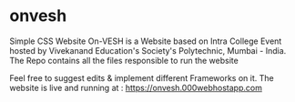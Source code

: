 # onvesh
Simple CSS Website
On-VESH is a Website based on Intra College Event hosted by Vivekanand Education's Society's Polytechnic, Mumbai - India.
The Repo contains all the files responsible to run the website

Feel free to suggest edits & implement different Frameworks on it.
The website is live and running at : https://onvesh.000webhostapp.com

     
